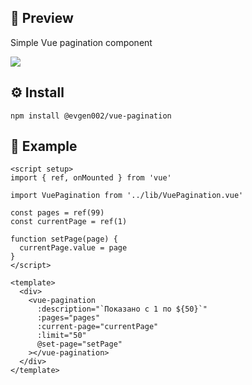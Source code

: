 ## 🔎 Preview

Simple Vue pagination component

<img src="https://disk.yandex.ru/i/Ef4kup5omxKySg"></img>

## ⚙ Install

```
npm install @evgen002/vue-pagination
```

## 📄 Example
```
<script setup>
import { ref, onMounted } from 'vue'

import VuePagination from '../lib/VuePagination.vue'

const pages = ref(99)
const currentPage = ref(1)

function setPage(page) {
  currentPage.value = page
}
</script>

<template>
  <div>
    <vue-pagination
      :description="`Показано с 1 по ${50}`"
      :pages="pages"
      :current-page="currentPage"
      :limit="50"
      @set-page="setPage"
    ></vue-pagination>
  </div>
</template>
```